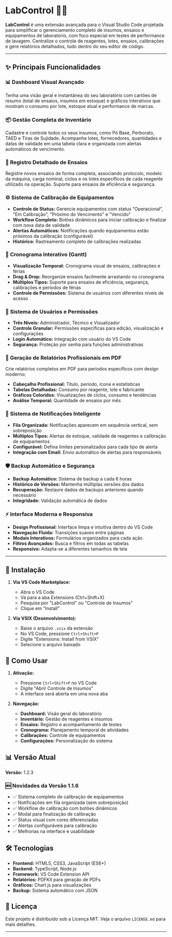 # LabControl 🧪🧺

**LabControl** é uma extensão avançada para o Visual Studio Code projetada para simplificar o gerenciamento completo de insumos, ensaios e equipamentos de laboratório, com foco especial em testes de performance de lavagem. Centralize o controle de reagentes, lotes, ensaios, calibrações e gere relatórios detalhados, tudo dentro do seu editor de código.

---

## ✨ Principais Funcionalidades

### 📊 **Dashboard Visual Avançado**
Tenha uma visão geral e instantânea do seu laboratório com cartões de resumo (total de ensaios, insumos em estoque) e gráficos interativos que mostram o consumo por lote, estoque atual e performance de marcas.

### 📦 **Gestão Completa de Inventário**
Cadastre e controle todos os seus insumos, como Pó Base, Perborato, TAED e Tiras de Sujidade. Acompanhe lotes, fornecedores, quantidades e datas de validade em uma tabela clara e organizada com alertas automáticos de vencimento.

### 🔬 **Registro Detalhado de Ensaios**
Registre novos ensaios de forma completa, associando protocolo, modelo da máquina, carga nominal, ciclos e os lotes específicos de cada reagente utilizado na operação. Suporte para ensaios de eficiência e segurança.

### ⚙️ **Sistema de Calibração de Equipamentos**
- **Controle de Status:** Gerencie equipamentos com status "Operacional", "Em Calibração", "Próximo do Vencimento" e "Vencido"
- **Workflow Completo:** Botões dinâmicos para iniciar calibração e finalizar com nova data de validade
- **Alertas Automáticos:** Notificações quando equipamentos estão próximos da calibração (configurável)
- **Histórico:** Rastreamento completo de calibrações realizadas

### 📅 **Cronograma Interativo (Gantt)**
- **Visualização Temporal:** Cronograma visual de ensaios, calibrações e férias
- **Drag & Drop:** Reorganize ensaios facilmente arrastando no cronograma
- **Múltiplos Tipos:** Suporte para ensaios de eficiência, segurança, calibrações e períodos de férias
- **Controle de Permissões:** Sistema de usuários com diferentes níveis de acesso

### 👥 **Sistema de Usuários e Permissões**
- **Três Níveis:** Administrador, Técnico e Visualizador
- **Controle Granular:** Permissões específicas para edição, visualização e configurações
- **Login Automático:** Integração com usuário do VS Code
- **Segurança:** Proteção por senha para funções administrativas

### 📄 **Geração de Relatórios Profissionais em PDF**
Crie relatórios completos em PDF para períodos específicos com design moderno:
- **Cabeçalho Profissional:** Título, período, ícone e estatísticas
- **Tabelas Detalhadas:** Consumo por reagente, lote e fabricante
- **Gráficos Coloridos:** Visualizações de ciclos, consumo e tendências
- **Análise Temporal:** Quantidade de ensaios por mês

### 🔔 **Sistema de Notificações Inteligente**
- **Fila Organizada:** Notificações aparecem em sequência vertical, sem sobreposição
- **Múltiplos Tipos:** Alertas de estoque, validade de reagentes e calibração de equipamentos
- **Configurável:** Defina limites personalizados para cada tipo de alerta
- **Integração com Email:** Envio automático de alertas para responsáveis

### 🛡️ **Backup Automático e Segurança**
- **Backup Automático:** Sistema de backup a cada 6 horas
- **Histórico de Versões:** Mantenha múltiplas versões dos dados
- **Recuperação:** Restaure dados de backups anteriores quando necessário
- **Integridade:** Validação automática de dados

### ⚡ **Interface Moderna e Responsiva**
- **Design Profissional:** Interface limpa e intuitiva dentro do VS Code
- **Navegação Fluida:** Transições suaves entre páginas
- **Modais Interativos:** Formulários organizados para cada ação
- **Filtros Avançados:** Busca e filtros em todas as tabelas
- **Responsivo:** Adapta-se a diferentes tamanhos de tela

---

## 🚀 Instalação

1. **Via VS Code Marketplace:**
   - Abra o VS Code
   - Vá para a aba Extensions (Ctrl+Shift+X)
   - Pesquise por "LabControl" ou "Controle de Insumos"
   - Clique em "Install"

2. **Via VSIX (Desenvolvimento):**
   - Baixe o arquivo `.vsix` da extensão
   - No VS Code, pressione `Ctrl+Shift+P`
   - Digite "Extensions: Install from VSIX"
   - Selecione o arquivo baixado

## 📖 Como Usar

1. **Ativação:**
   - Pressione `Ctrl+Shift+P` no VS Code
   - Digite "Abrir Controle de Insumos"
   - A interface será aberta em uma nova aba

2. **Navegação:**
   - **Dashboard:** Visão geral do laboratório
   - **Inventário:** Gestão de reagentes e insumos
   - **Ensaios:** Registro e acompanhamento de testes
   - **Cronograma:** Planejamento temporal de atividades
   - **Calibrações:** Controle de equipamentos
   - **Configurações:** Personalização do sistema

## 📊 Versão Atual

**Versão:** 1.2.3

### 🆕 Novidades da Versão 1.1.6
- ✅ Sistema completo de calibração de equipamentos
- ✅ Notificações em fila organizada (sem sobreposição)
- ✅ Workflow de calibração com botões dinâmicos
- ✅ Modal para finalização de calibração
- ✅ Status visual com cores diferenciadas
- ✅ Alertas configuráveis para calibração
- ✅ Melhorias na interface e usabilidade

## 🛠️ Tecnologias

- **Frontend:** HTML5, CSS3, JavaScript (ES6+)
- **Backend:** TypeScript, Node.js
- **Framework:** VS Code Extension API
- **Relatórios:** PDFKit para geração de PDFs
- **Gráficos:** Chart.js para visualizações
- **Backup:** Sistema automático com JSON

## 📄 Licença

Este projeto é distribuído sob a Licença MIT. Veja o arquivo `LICENSE.md` para mais detalhes.

---